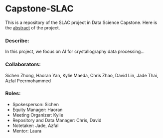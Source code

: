 # Capstone-SLAC
This is a repository of the SLAC project in Data Science Capstone. Here is the [abstract](https://drive.google.com/file/d/1ZwJJJs2DQ_Tu1B0pwI3Il5bb7fgHrhVk/view?usp=sharing) of the project.

### Describe:
In this project, we focus on AI for crystallography data processing...

### Collaborators: 
Sichen Zhong, Haoran Yan, Kylie Maeda, Chris Zhao, David Lin, Jade Thai, Azfal Peermohammed

### Roles:
- Spokesperson: Sichen
- Equity Manager: Haoran
- Meeting Organizer: Kylie
- Repository and Data Manager: Chris, David
- Notetaker: Jade, Azfal
- Mentor: Laura

